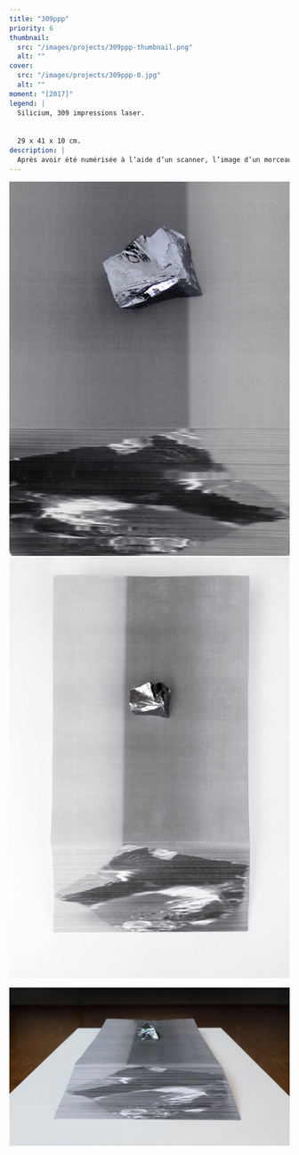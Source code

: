 ```yaml
---
title: "309ppp"
priority: 6
thumbnail:
  src: "/images/projects/309ppp-thumbnail.png"
  alt: ""
cover:
  src: "/images/projects/309ppp-0.jpg"
  alt: ""
moment: "[2017]"
legend: |
  Silicium, 309 impressions laser. 


  29 x 41 x 10 cm.
description: |
  Après avoir été numérisée à l’aide d’un scanner, l’image d’un morceau de silicium, un matériau semi-conducteur, est dévoilée sur la tranche des feuilles d’une ramette de papier. Le silicium, placé au sommet de la pile de papier, opère ainsi un jeu sur la condition physique et matérielle du numérique.
---
```


![](/images/projects/309ppp-1.jpg)![](/images/projects/309ppp-2.jpg)

![](/images/projects/309ppp-3.jpg)
